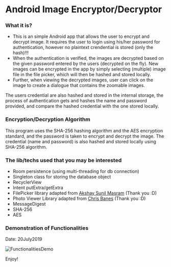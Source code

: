 <h1>Android Image Encryptor/Decryptor</h1>

<h3>What it is?</h3>

<ul>
<li>This is an simple Android app that allows the user to encrypt and decrypt image. It requires the user to login using his/her password for authentication, however no plaintext crendential is stored (only the hash)!!!</li> 
<li>When the authentication is verified, the images are decrypted based on the given password entered by the users (decrypted on the fly). New images can be encrypted in the app by simply selecting (multiple) image file in the file picker, which will then be hashed and stored locally.</li> <li>Further, when viewing the decrypted images, user can click on the image to create a dialogue that contains the zoomable images.</li>
</ul>

The users credential are also hashed and stored in the internal storage, the process of authentication gets and hashes the name and password provided, and compare the hashed credential with the one stored locally.

<h3>Encryption/Decryption Algorithm</h3>

This program uses the SHA-256 hashing algorithm and the AES encryption standard, and the password is taken to encrypt and decrypt the image. The credential (name and password) is also hashed and stored locally using SHA-256 algorithm.

<h3>The lib/techs used that you may be interested</h3>

<ul>
  <li>Room persistence (using multi-threading for db connection)</li>
  <li>Singleton class for storing the database object</li>
  <li>RecyclerView</li>
  <li>Intent putExtra/getExtra</li>
  <li>FilePicker library adapted from <a href="https://github.com/TutorialsAndroid/FilePicker?utm_source=android-arsenal.com&utm_medium=referral&utm_campaign=7663" target="_blank">Akshay Sunil Masram</a> (Thank you :D)</li>
  <li>Photo Viewer Library adapted from <a href="https://github.com/chrisbanes/PhotoView" target="_blank">Chris Banes</a> (Thank you :D)</li>
  <li>MessageDigest</li>
  <li>SHA-256</li>
  <li>AES</li>
</ul>

<h3>Demonstration of Functionalities</h3>

Date: 20July2019

![FunctionalitiesDemo](https://user-images.githubusercontent.com/45169791/61499340-b9f17400-a9be-11e9-888c-a2c73cde5683.gif)

Enjoy!
